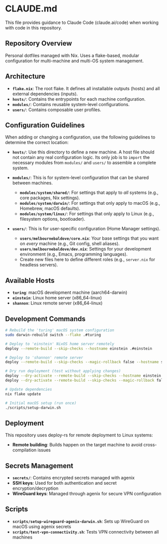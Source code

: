 # CLAUDE.md

This file provides guidance to Claude Code (claude.ai/code) when working with code in this repository.

## Repository Overview

Personal dotfiles managed with Nix. Uses a flake-based, modular configuration for multi-machine and multi-OS system management.

## Architecture

- **`flake.nix`**: The root flake. It defines all installable outputs (hosts) and all external dependencies (inputs).
- **`hosts/`**: Contains the entrypoints for each machine configuration.
- **`modules/`**: Contains reusable system-level configurations.
- **`users/`**: Contains composable user profiles.

## Configuration Guidelines

When adding or changing a configuration, use the following guidelines to determine the correct location:

- **`hosts/`**: Use this directory to define a new machine. A host file should not contain any real configuration logic. Its only job is to `import` the necessary modules from `modules/` and `users/` to assemble a complete system.

- **`modules/`**: This is for system-level configuration that can be shared between machines.
  - **`modules/system/shared/`**: For settings that apply to *all* systems (e.g., core packages, Nix settings).
  - **`modules/system/darwin/`**: For settings that only apply to macOS (e.g., Homebrew, macOS defaults).
  - **`modules/system/linux/`**: For settings that only apply to Linux (e.g., filesystem options, bootloader).

- **`users/`**: This is for user-specific configuration (Home Manager settings).
  - **`users/melbournebaldove/core.nix`**: Your base settings that you want on *every* machine (e.g., Git config, shell aliases).
  - **`users/melbournebaldove/dev.nix`**: Settings for your development environment (e.g., Emacs, programming languages).
  - Create new files here to define different roles (e.g., `server.nix` for headless servers).

## Available Hosts

- **`turing`**: macOS development machine (aarch64-darwin)
- **`einstein`**: Linux home server (x86_64-linux)
- **`shannon`**: Linux remote server (x86_64-linux)

## Development Commands

```bash
# Rebuild the 'turing' macOS system configuration
sudo darwin-rebuild switch --flake .#turing

# Deploy to 'einstein' NixOS home server remotely
deploy --remote-build --skip-checks --hostname einstein .#einstein

# Deploy to 'shannon' remote server
deploy --remote-build --skip-checks --magic-rollback false --hostname shannon .#shannon

# Dry run deployment (test without applying changes)
deploy --dry-activate --remote-build --skip-checks --hostname einstein .#einstein
deploy --dry-activate --remote-build --skip-checks --magic-rollback false --hostname shannon .#shannon

# Update dependencies
nix flake update

# Initial macOS setup (run once)
./scripts/setup-darwin.sh
```

## Deployment

This repository uses deploy-rs for remote deployment to Linux systems:

- **Remote building**: Builds happen on the target machine to avoid cross-compilation issues

## Secrets Management

- **`secrets/`**: Contains encrypted secrets managed with agenix
- **SSH keys**: Used for both authentication and secret encryption/decryption
- **WireGuard keys**: Managed through agenix for secure VPN configuration

## Scripts

- **`scripts/setup-wireguard-agenix-darwin.sh`**: Sets up WireGuard on macOS using agenix secrets
- **`scripts/test-vpn-connectivity.sh`**: Tests VPN connectivity between all machines